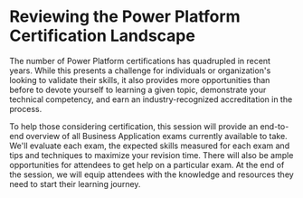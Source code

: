 # Reviewing the Power Platform Certification Landscape

The number of Power Platform certifications has quadrupled in recent years. While this presents a challenge for individuals or organization's looking to validate their skills, it also provides more opportunities than before to devote yourself to learning a given topic, demonstrate your technical competency, and earn an industry-recognized accreditation in the process.

To help those considering certification, this session will provide an end-to-end overview of all Business Application exams currently available to take. We'll evaluate each exam, the expected skills measured for each exam and tips and techniques to maximize your revision time. There will also be ample opportunities for attendees to get help on a particular exam. At the end of the session, we will equip attendees with the knowledge and resources they need to start their learning journey.